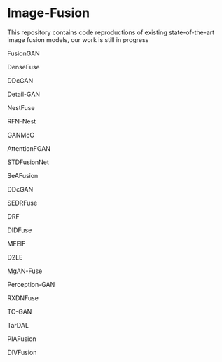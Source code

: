 # Image-Fusion
This repository contains code reproductions of existing state-of-the-art image fusion models, our work is still in progress

FusionGAN

DenseFuse

DDcGAN

Detail-GAN

NestFuse

RFN-Nest

GANMcC

AttentionFGAN

STDFusionNet

SeAFusion

DDcGAN

SEDRFuse

DRF

DIDFuse

MFEIF

D2LE

MgAN-Fuse

Perception-GAN

RXDNFuse

TC-GAN

TarDAL

PIAFusion

DIVFusion
